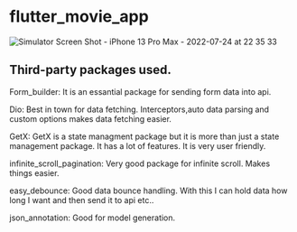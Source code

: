 # flutter_movie_app

![Simulator Screen Shot - iPhone 13 Pro Max - 2022-07-24 at 22 35 33](https://user-images.githubusercontent.com/64107753/180663458-b30a0170-a7f6-4ff8-9812-5b0fa3b3a2a2.png)


## Third-party packages used.

Form_builder: It is an essantial package for sending form data into api.

Dio: Best in town for data fetching. Interceptors,auto data parsing and custom options makes data fetching easier.

GetX: GetX is a state managment package but it is more than just a state management package. It has a lot of features. It is very user friendly.

infinite_scroll_pagination: Very good package for infinite scroll. Makes things easier.

easy_debounce: Good data bounce handling. With this I can hold data how long I want and then send it to api etc..

json_annotation: Good for model generation.
